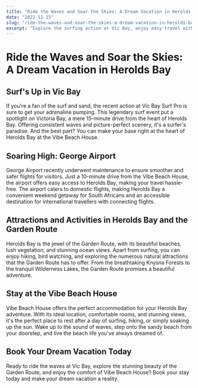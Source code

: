 ```yaml
---
title: "Ride the Waves and Soar the Skies: A Dream Vacation in Herolds Bay"
date: "2022-11-15"
slug: "ride-the-waves-and-soar-the-skies-a-dream-vacation-in-herolds-bay"
excerpt: "Explore the surfing action at Vic Bay, enjoy easy travel with George Airport, and relish in the beauty of Herolds Bay and the Garden Route, all while staying at the perfect home base: the Vibe Beach House."
---
```


# Ride the Waves and Soar the Skies: A Dream Vacation in Herolds Bay

## Surf's Up in Vic Bay

If you're a fan of the surf and sand, the recent action at Vic Bay Surf Pro is sure to get your adrenaline pumping. This legendary surf event put a spotlight on Victoria Bay, a mere 15-minute drive from the heart of Herolds Bay. Offering consistent waves and picture-perfect scenery, it's a surfer's paradise. And the best part? You can make your base right at the heart of Herolds Bay at the Vibe Beach House.

## Soaring High: George Airport

George Airport recently underwent maintenance to ensure smoother and safer flights for visitors. Just a 10-minute drive from the Vibe Beach House, the airport offers easy access to Herolds Bay, making your travel hassle-free. The airport caters to domestic flights, making Herolds Bay a convenient weekend getaway for South Africans and an accessible destination for international travellers with connecting flights.

## Attractions and Activities in Herolds Bay and the Garden Route

Herolds Bay is the jewel of the Garden Route, with its beautiful beaches, lush vegetation, and stunning ocean views. Apart from surfing, you can enjoy hiking, bird watching, and exploring the numerous natural attractions that the Garden Route has to offer. From the breathtaking Knysna Forests to the tranquil Wilderness Lakes, the Garden Route promises a beautiful adventure.

## Stay at the Vibe Beach House

Vibe Beach House offers the perfect accommodation for your Herolds Bay adventure. With its ideal location, comfortable rooms, and stunning views, it's the perfect place to rest after a day of surfing, hiking, or simply soaking up the sun. Wake up to the sound of waves, step onto the sandy beach from your doorstep, and live the beach life you've always dreamed of.

## Book Your Dream Vacation Today

Ready to ride the waves at Vic Bay, explore the stunning beauty of the Garden Route, and enjoy the comfort of Vibe Beach House? Book your stay today and make your dream vacation a reality.

